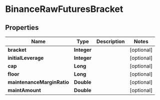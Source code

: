 # BinanceRawFuturesBracket

## Properties
Name | Type | Description | Notes
------------ | ------------- | ------------- | -------------
**bracket** | **Integer** |  |  [optional]
**initialLeverage** | **Integer** |  |  [optional]
**cap** | **Long** |  |  [optional]
**floor** | **Long** |  |  [optional]
**maintenanceMarginRatio** | **Double** |  |  [optional]
**maintAmount** | **Double** |  |  [optional]
